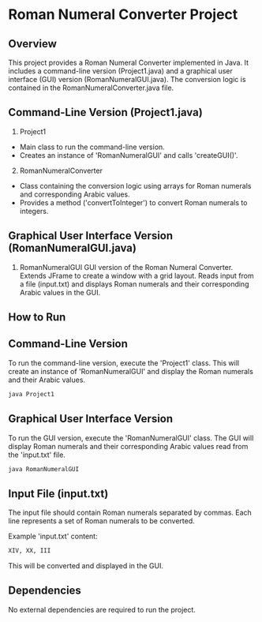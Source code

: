 # Roman Numeral Converter Project
## Overview
This project provides a Roman Numeral Converter implemented in Java. It includes a command-line version (Project1.java) and a graphical user interface (GUI) version (RomanNumeralGUI.java). The conversion logic is contained in the RomanNumeralConverter.java file.

## Command-Line Version (Project1.java)
1. Project1
- Main class to run the command-line version.
- Creates an instance of 'RomanNumeralGUI' and calls 'createGUI()'.
2. RomanNumeralConverter
- Class containing the conversion logic using arrays for Roman numerals and corresponding Arabic values.
- Provides a method ('convertToInteger') to convert Roman numerals to integers.

## Graphical User Interface Version (RomanNumeralGUI.java)
1. RomanNumeralGUI
GUI version of the Roman Numeral Converter.
Extends JFrame to create a window with a grid layout.
Reads input from a file (input.txt) and displays Roman numerals and their corresponding Arabic values in the GUI.

## How to Run
## Command-Line Version
To run the command-line version, execute the 'Project1' class. This will create an instance of 'RomanNumeralGUI' and display the Roman numerals and their Arabic values.

```sh
java Project1
```

## Graphical User Interface Version
To run the GUI version, execute the 'RomanNumeralGUI' class. The GUI will display Roman numerals and their corresponding Arabic values read from the 'input.txt' file.

```sh
java RomanNumeralGUI
```

## Input File (input.txt)
The input file should contain Roman numerals separated by commas. Each line represents a set of Roman numerals to be converted.

Example 'input.txt' content:

```sh
XIV, XX, III
```

This will be converted and displayed in the GUI.

## Dependencies
No external dependencies are required to run the project.
